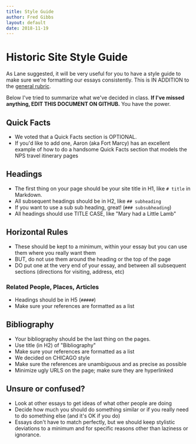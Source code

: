 ```yaml
---
title: Style Guide
author: Fred Gibbs
layout: default
date: 2018-11-19
---
```


# Historic Site Style Guide
As Lane suggested, it will be very useful for you to have a style guide to make sure we're formatting our essays consistently. This is IN ADDITION to the [general rubric](http://fredgibbs.net/courses/trails/essay-grading-rubric.pdf).

Below I've tried to summarize what we've decided in class. **If I've missed anything, EDIT THIS DOCUMENT ON GITHUB.** You have the power.

## Quick Facts
- We voted that a Quick Facts section is OPTIONAL.
- If you'd like to add one, Aaron (aka Fort Marcy) has an excellent example of how to do a handsome Quick Facts section that models the NPS travel itinerary pages

## Headings
- The first thing on your page should be your site title in H1, like `# title` in Markdown.
- All subsequent headings should be in H2, like `## subheading`
- If you want to use a sub sub heading, great! (`### subsubheading`)
- All headings should use TITLE CASE, like "Mary had a Little Lamb"

## Horizontal Rules
- These should be kept to a minimum, within your essay but you can use them where you really want them
- BUT, do not use them around the heading or the top of the page
- DO put one at the very end of your essay, and between all subsequent sections (directions for visiting, address, etc)

### Related People, Places, Articles
- Headings should be in H5 (`#####`)
- Make sure your references are formatted as a list

## Bibliography
- Your bibliography should be the last thing on the pages.
- Use title (in H2) of "Bibliography"
- Make sure your references are formatted as a list
- We decided on CHICAGO style
- Make sure the references are unambiguous and as precise as possible
- Minimize ugly URLS on the page; make sure they are hyperlinked

## Unsure or confused?
- Look at other essays to get ideas of what other people are doing
- Decide how much you should do something similar or if you really need to do something else (and it's OK if you do)
- Essays don't have to match perfectly, but we should keep stylistic deviations to a minimum and for specific reasons other than laziness or ignorance.
